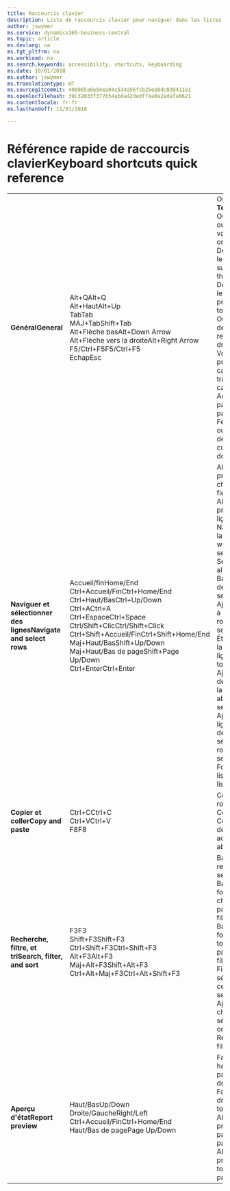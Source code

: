 ```yaml
---
title: Raccourcis clavier
description: Liste de raccourcis clavier pour naviguer dans les listes.
author: jswymer
ms.service: dynamics365-business-central
ms.topic: article
ms.devlang: na
ms.tgt_pltfrm: na
ms.workload: na
ms.search.keywords: accessibility, shortcuts, keyboarding
ms.date: 10/01/2018
ms.author: jswymer
ms.translationtype: HT
ms.sourcegitcommit: 400865a0e94ea04c534a56fcb25eb8dc039411e1
ms.openlocfilehash: 39c32033f377654abda42dedff4a0a2edafa6621
ms.contentlocale: fr-fr
ms.lasthandoff: 11/01/2018

---
```


# <a name="keyboard-shortcuts-quick-reference"></a><span data-ttu-id="b684d-103">Référence rapide de raccourcis clavier</span><span class="sxs-lookup"><span data-stu-id="b684d-103">Keyboard shortcuts quick reference</span></span>

||||  
|----------------|-----------|----------------| 
|<span data-ttu-id="b684d-104">**Général**</span><span class="sxs-lookup"><span data-stu-id="b684d-104">**General**</span></span>|<span data-ttu-id="b684d-105">Alt+Q</span><span class="sxs-lookup"><span data-stu-id="b684d-105">Alt+Q</span></span><br /><span data-ttu-id="b684d-106">Alt+Haut</span><span class="sxs-lookup"><span data-stu-id="b684d-106">Alt+Up</span></span><br /><span data-ttu-id="b684d-107">Tab</span><span class="sxs-lookup"><span data-stu-id="b684d-107">Tab</span></span><br /><span data-ttu-id="b684d-108">MAJ+Tab</span><span class="sxs-lookup"><span data-stu-id="b684d-108">Shift+Tab</span></span><br /><span data-ttu-id="b684d-109">Alt+Flèche bas</span><span class="sxs-lookup"><span data-stu-id="b684d-109">Alt+Down Arrow</span></span><br /><span data-ttu-id="b684d-110">Alt+Flèche vers la droite</span><span class="sxs-lookup"><span data-stu-id="b684d-110">Alt+Right Arrow</span></span><br /><span data-ttu-id="b684d-111">F5/Ctrl+F5</span><span class="sxs-lookup"><span data-stu-id="b684d-111">F5/Ctrl+F5</span></span><br /><span data-ttu-id="b684d-112">Echap</span><span class="sxs-lookup"><span data-stu-id="b684d-112">Esc</span></span>|<span data-ttu-id="b684d-113">Ouvrir **Dites-moi**</span><span class="sxs-lookup"><span data-stu-id="b684d-113">Open **Tell me**</span></span><br /><span data-ttu-id="b684d-114">Ouvrir une info-bulle ou une erreur de validation</span><span class="sxs-lookup"><span data-stu-id="b684d-114">Open tooltip or validation error</span></span><br /><span data-ttu-id="b684d-115">Déplacer le focus sur le contrôle suivant</span><span class="sxs-lookup"><span data-stu-id="b684d-115">Move focus to the next control</span></span><br /><span data-ttu-id="b684d-116">Déplacer le focus sur le contrôle précédent</span><span class="sxs-lookup"><span data-stu-id="b684d-116">Move focus to the previous control</span></span><br /><span data-ttu-id="b684d-117">Ouvrir un menu déroulant ou une recherche</span><span class="sxs-lookup"><span data-stu-id="b684d-117">Open a drop-down or look up</span></span><br /><span data-ttu-id="b684d-118">Voir les transactions pour la valeur calculée</span><span class="sxs-lookup"><span data-stu-id="b684d-118">See the transactions for calculated value</span></span><br /><span data-ttu-id="b684d-119">Actualiser/recharger la page</span><span class="sxs-lookup"><span data-stu-id="b684d-119">Refresh/reload page</span></span><br /><span data-ttu-id="b684d-120">Fermer la page actuelle ou la liste déroulante.</span><span class="sxs-lookup"><span data-stu-id="b684d-120">Close the current page or drop-down.</span></span>|
|<span data-ttu-id="b684d-121">**Naviguer et sélectionner des lignes**</span><span class="sxs-lookup"><span data-stu-id="b684d-121">**Navigate and select rows**</span></span>| <span data-ttu-id="b684d-122">Accueil/fin</span><span class="sxs-lookup"><span data-stu-id="b684d-122">Home/End</span></span><br /><span data-ttu-id="b684d-123">Ctrl+Accueil/Fin</span><span class="sxs-lookup"><span data-stu-id="b684d-123">Ctrl+Home/End</span></span> <br /><span data-ttu-id="b684d-124">Ctrl+Haut/Bas</span><span class="sxs-lookup"><span data-stu-id="b684d-124">Ctrl+Up/Down</span></span><br /><span data-ttu-id="b684d-125">Ctrl+A</span><span class="sxs-lookup"><span data-stu-id="b684d-125">Ctrl+A</span></span> <br /><span data-ttu-id="b684d-126">Ctrl+Espace</span><span class="sxs-lookup"><span data-stu-id="b684d-126">Ctrl+Space</span></span><br /><span data-ttu-id="b684d-127">Ctrl/Shift+Clic</span><span class="sxs-lookup"><span data-stu-id="b684d-127">Ctrl/Shift+Click</span></span><br /><span data-ttu-id="b684d-128">Ctrl+Shift+Accueil/Fin</span><span class="sxs-lookup"><span data-stu-id="b684d-128">Ctrl+Shift+Home/End</span></span><br /><span data-ttu-id="b684d-129">Maj+Haut/Bas</span><span class="sxs-lookup"><span data-stu-id="b684d-129">Shift+Up/Down</span></span><br /><span data-ttu-id="b684d-130">Maj+Haut/Bas de page</span><span class="sxs-lookup"><span data-stu-id="b684d-130">Shift+Page Up/Down</span></span><br /><span data-ttu-id="b684d-131">Ctrl+Enter</span><span class="sxs-lookup"><span data-stu-id="b684d-131">Ctrl+Enter</span></span>| <span data-ttu-id="b684d-132">Aller au premier/dernier champ</span><span class="sxs-lookup"><span data-stu-id="b684d-132">Go to first/last field</span></span><br /><span data-ttu-id="b684d-133">Aller à la première/dernière ligne</span><span class="sxs-lookup"><span data-stu-id="b684d-133">Go to first/last row</span></span><br /><span data-ttu-id="b684d-134">Naviguer sans perdre la sélection</span><span class="sxs-lookup"><span data-stu-id="b684d-134">Navigate without losing selection</span></span><br /><span data-ttu-id="b684d-135">Sélectionner tout</span><span class="sxs-lookup"><span data-stu-id="b684d-135">Select all</span></span><br /><span data-ttu-id="b684d-136">Basculer la sélection de ligne</span><span class="sxs-lookup"><span data-stu-id="b684d-136">Toggle row selection</span></span><br /> <span data-ttu-id="b684d-137">Ajoutez la ou les lignes à la sélection</span><span class="sxs-lookup"><span data-stu-id="b684d-137">Add the row/rows to the selection</span></span><br /><span data-ttu-id="b684d-138">Étendre la sélection à la première/dernière ligne</span><span class="sxs-lookup"><span data-stu-id="b684d-138">Extend selection to first/last row</span></span><br /><span data-ttu-id="b684d-139">Ajouter une ligne au-dessus/au dessous de la sélection</span><span class="sxs-lookup"><span data-stu-id="b684d-139">Add row above/below to selection</span></span><br /><span data-ttu-id="b684d-140">Ajouter toutes les lignes visibles au-dessus/dessous de la sélection</span><span class="sxs-lookup"><span data-stu-id="b684d-140">Add all visible rows above/below to selection</span></span><br /><span data-ttu-id="b684d-141">Focus hors de la liste</span><span class="sxs-lookup"><span data-stu-id="b684d-141">Focus out of the list</span></span>|
|<span data-ttu-id="b684d-142">**Copier et coller**</span><span class="sxs-lookup"><span data-stu-id="b684d-142">**Copy and paste**</span></span>|<span data-ttu-id="b684d-143">Ctrl+C</span><span class="sxs-lookup"><span data-stu-id="b684d-143">Ctrl+C</span></span><br /><span data-ttu-id="b684d-144">Ctrl+V</span><span class="sxs-lookup"><span data-stu-id="b684d-144">Ctrl+V</span></span><br /><span data-ttu-id="b684d-145">F8</span><span class="sxs-lookup"><span data-stu-id="b684d-145">F8</span></span>|<span data-ttu-id="b684d-146">Copier les lignes</span><span class="sxs-lookup"><span data-stu-id="b684d-146">Copy rows</span></span><br /><span data-ttu-id="b684d-147">Coller lignes</span><span class="sxs-lookup"><span data-stu-id="b684d-147">Paste rows</span></span><br /><span data-ttu-id="b684d-148">Copier le champ au-dessus dans la ligne actuelle</span><span class="sxs-lookup"><span data-stu-id="b684d-148">Copy field above into current row</span></span>|
|<span data-ttu-id="b684d-149">**Recherche, filtre, et tri**</span><span class="sxs-lookup"><span data-stu-id="b684d-149">**Search, filter, and sort**</span></span>|<span data-ttu-id="b684d-150">F3</span><span class="sxs-lookup"><span data-stu-id="b684d-150">F3</span></span><br /><span data-ttu-id="b684d-151">Shift+F3</span><span class="sxs-lookup"><span data-stu-id="b684d-151">Shift+F3</span></span><br /><span data-ttu-id="b684d-152">Ctrl+Shift+F3</span><span class="sxs-lookup"><span data-stu-id="b684d-152">Ctrl+Shift+F3</span></span><br /><span data-ttu-id="b684d-153">Alt+F3</span><span class="sxs-lookup"><span data-stu-id="b684d-153">Alt+F3</span></span><br /><span data-ttu-id="b684d-154">Maj+Alt+F3</span><span class="sxs-lookup"><span data-stu-id="b684d-154">Shift+Alt+F3</span></span><br /><span data-ttu-id="b684d-155">Ctrl+Alt+Maj+F3</span><span class="sxs-lookup"><span data-stu-id="b684d-155">Ctrl+Alt+Shift+F3</span></span>|<span data-ttu-id="b684d-156">Basculer la recherche</span><span class="sxs-lookup"><span data-stu-id="b684d-156">Toggle search</span></span><br /><span data-ttu-id="b684d-157">Basculer le volet Filtre ; focus sur les filtres de champ</span><span class="sxs-lookup"><span data-stu-id="b684d-157">Toggle filter pane; focus on field filters</span></span><br /><span data-ttu-id="b684d-158">Basculer le volet Filtre ; focus sur les filtres de totaux</span><span class="sxs-lookup"><span data-stu-id="b684d-158">Toggle filter pane; focus on totals filters</span></span><br /><span data-ttu-id="b684d-159">Filtrer la valeur sélectionnée de cellules</span><span class="sxs-lookup"><span data-stu-id="b684d-159">Filter on selected cell value</span></span><br /><span data-ttu-id="b684d-160">Ajouter un filtre au champ sélectionnée</span><span class="sxs-lookup"><span data-stu-id="b684d-160">Add filter on selected field</span></span><br /><span data-ttu-id="b684d-161">Réinitialiser les filtres</span><span class="sxs-lookup"><span data-stu-id="b684d-161">Reset filters</span></span>|
|<span data-ttu-id="b684d-162">**Aperçu d'état**</span><span class="sxs-lookup"><span data-stu-id="b684d-162">**Report preview**</span></span>|<span data-ttu-id="b684d-163">Haut/Bas</span><span class="sxs-lookup"><span data-stu-id="b684d-163">Up/Down</span></span><br /><span data-ttu-id="b684d-164">Droite/Gauche</span><span class="sxs-lookup"><span data-stu-id="b684d-164">Right/Left</span></span><br /><span data-ttu-id="b684d-165">Ctrl+Accueil/Fin</span><span class="sxs-lookup"><span data-stu-id="b684d-165">Ctrl+Home/End</span></span><br /><span data-ttu-id="b684d-166">Haut/Bas de page</span><span class="sxs-lookup"><span data-stu-id="b684d-166">Page Up/Down</span></span>|<span data-ttu-id="b684d-167">Faire défiler vers le haut et le bas de la page</span><span class="sxs-lookup"><span data-stu-id="b684d-167">Scroll up and down the page</span></span><br /><span data-ttu-id="b684d-168">Faire défiler vers la droite/la gauche</span><span class="sxs-lookup"><span data-stu-id="b684d-168">Scroll to the right/left</span></span> <br /><span data-ttu-id="b684d-169">Aller à la première/dernière page</span><span class="sxs-lookup"><span data-stu-id="b684d-169">Go to the first/last page</span></span><br /><span data-ttu-id="b684d-170">Aller à la page précédente/suivante</span><span class="sxs-lookup"><span data-stu-id="b684d-170">Go to the previous/next page</span></span>|

